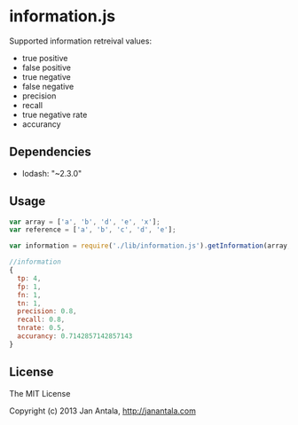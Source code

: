 # information.js

Supported information retreival values:
- true positive
- false positive
- true negative
- false negative
- precision
- recall
- true negative rate
- accurancy

## Dependencies
- lodash: "~2.3.0"

## Usage

```js
var array = ['a', 'b', 'd', 'e', 'x'];
var reference = ['a', 'b', 'c', 'd', 'e'];

var information = require('./lib/information.js').getInformation(array, reference);

//information
{ 
  tp: 4,
  fp: 1,
  fn: 1,
  tn: 1,
  precision: 0.8,
  recall: 0.8,
  tnrate: 0.5,
  accurancy: 0.7142857142857143 
}
```

## License

The MIT License

Copyright (c) 2013 Jan Antala, http://janantala.com
